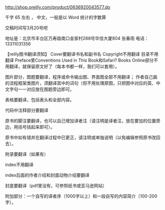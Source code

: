 http://shop.oreilly.com/product/0636920043577.do

千字 65 左右 ， 中文，一般是以 Word 统计的字数算

交稿时间写3月20号吧

地址是：北京市丰台区万寿路南口金家村288号华信大厦804 张春雨  电话：13311031356

【reilly图书翻译须知】
Cover要翻译书名和副书名
Copyright不用翻译
目录不用翻译
Preface里Conventions Used in This Book和Safari? Books Online部分不用翻译，就保留原文好了（每本书都一样，我们可以套用）。

图片部分，图题要翻译，程序或命令输出图、界面图全部不用翻译；
作者自己画的流程框架类图片，须翻译其中的词句（但不用处理原图，只把图中对应的英、中文字句一一对应放在图题旁边即可。

表格要翻译，包括表头和全部内容。

代码中注释部分要翻译

原书的脚注要翻译，也可以自己增加译者注（请注明是译者注，放在要加的位置旁边，用括号括起来即可）。

原书中如有错并在翻译过程中已更正，请注明或单独说明（以免编辑参照原书改回去）。

附录要翻译（如果有）

index不用翻译

index后面的作者介绍和封面动物介绍要翻译

封底要翻译（pdf里没有，可参照纸书或亚马逊网站）

附加部分：一个自写的译者序（1000字以上）和一段自写的内容简介（100-200字）。
